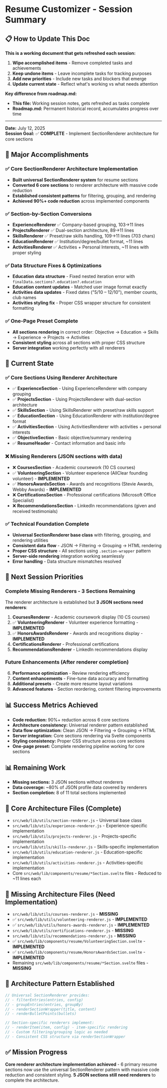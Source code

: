 # Resume Customizer - Session Summary

## 📋 How to Update This Doc

**This is a working document that gets refreshed each session:**
1. **Wipe accomplished items** - Remove completed tasks and achievements
2. **Keep undone items** - Leave incomplete tasks for tracking purposes
3. **Add new priorities** - Include new tasks and blockers that emerge
4. **Update current state** - Reflect what's working vs what needs attention

**Key difference from roadmap.md:**
- **This file:** Working session notes, gets refreshed as tasks complete
- **Roadmap.md:** Permanent historical record, accumulates progress over time

---

**Date:** July 12, 2025  
**Session Goal:** ✅ **COMPLETE** - Implement SectionRenderer architecture for core sections

## 🎯 Major Accomplishments

### ✅ Core SectionRenderer Architecture Implementation
- **Built universal SectionRenderer system** for resume sections
- **Converted 6 core sections** to renderer architecture with massive code reduction
- **Established consistent patterns** for filtering, grouping, and rendering
- **Achieved 90%+ code reduction** across implemented components

### ✅ Section-by-Section Conversions
- **ExperienceRenderer** ✅ Company-based grouping, 103→11 lines
- **ProjectsRenderer** ✅ Dual-section architecture, 89→11 lines  
- **SkillsRenderer** ✅ Preset/raw skills handling, 109→11 lines (703 chars)
- **EducationRenderer** ✅ Institution/degree/bullet format, ~11 lines
- **ActivitiesRenderer** ✅ Activities + Personal Interests, ~11 lines with proper styling

### ✅ Data Structure Fixes & Optimizations
- **Education data structure** - Fixed nested iteration error with `finalData.sections?.education?.education`
- **Education content updates** - Matched user image format exactly
- **Activities data updates** - Fixed dates ("5/10 – 12/10"), member counts, club names
- **Activities styling fix** - Proper CSS wrapper structure for consistent formatting

### ✅ One-Page Preset Complete
- **All sections rendering** in correct order: Objective → Education → Skills → Experience → Projects → Activities
- **Consistent styling** across all sections with proper CSS structure
- **Server integration** working perfectly with all renderers

## 🔧 Current State

### ✅ Core Sections Using Renderer Architecture
- ✅ **ExperienceSection** - Using ExperienceRenderer with company grouping
- ✅ **ProjectsSection** - Using ProjectsRenderer with dual-section architecture
- ✅ **SkillsSection** - Using SkillsRenderer with preset/raw skills support
- ✅ **EducationSection** - Using EducationRenderer with institution/degree format
- ✅ **ActivitiesSection** - Using ActivitiesRenderer with activities + personal interests
- ✅ **ObjectiveSection** - Basic objective/summary rendering
- ✅ **ResumeHeader** - Contact information and basic info

### ❌ Missing Renderers (JSON sections with data)
- ❌ **CoursesSection** - Academic coursework (10 CS courses)
- ✅ **VolunteeringSection** - Volunteer experience (AllClear founding volunteer) - **IMPLEMENTED**
- ✅ **HonorsAwardsSection** - Awards and recognitions (Stevie Awards, Webby Awards) - **IMPLEMENTED**
- ❌ **CertificationsSection** - Professional certifications (Microsoft Office Specialist)
- ❌ **RecommendationsSection** - LinkedIn recommendations (given and received testimonials)

### ✅ Technical Foundation Complete
- **Universal SectionRenderer base class** with filtering, grouping, and rendering utilities
- **Consistent data flow** - JSON → Filtering → Grouping → HTML rendering
- **Proper CSS structure** - All sections using `.section-wrapper` pattern
- **Server-side rendering** integration working seamlessly
- **Error handling** - Data structure mismatches resolved

## 🎯 Next Session Priorities

### Complete Missing Renderers - 3 Sections Remaining
The renderer architecture is established but **3 JSON sections need renderers**:

1. **CoursesRenderer** - Academic coursework display (10 CS courses)
2. ✅ **VolunteeringRenderer** - Volunteer experience formatting - **IMPLEMENTED**
3. ✅ **HonorsAwardsRenderer** - Awards and recognitions display - **IMPLEMENTED**
4. **CertificationsRenderer** - Professional certifications
5. **RecommendationsRenderer** - LinkedIn recommendations display

### Future Enhancements (After renderer completion)
6. **Performance optimization** - Review rendering efficiency
7. **Content enhancements** - Fine-tune data accuracy and formatting
8. **Additional presets** - Create more resume layout variations
9. **Advanced features** - Section reordering, content filtering improvements

## 📊 Success Metrics Achieved
- **Code reduction:** 90%+ reduction across 6 core sections
- **Architecture consistency:** Universal renderer pattern established
- **Data flow optimization:** Clean JSON → Filtering → Grouping → HTML
- **Server integration:** Core sections rendering via Svelte components
- **Styling consistency:** Proper CSS structure across core sections
- **One-page preset:** Complete rendering pipeline working for core sections

## 📊 Remaining Work
- **Missing sections:** 3 JSON sections without renderers
- **Data coverage:** ~80% of JSON profile data covered by renderers
- **Section completion:** 8 of 11 total sections implemented

## 🔑 Core Architecture Files (Complete)
- `src/web/lib/utils/section-renderer.js` - Universal base class
- `src/web/lib/utils/experience-renderer.js` - Experience-specific implementation
- `src/web/lib/utils/projects-renderer.js` - Projects-specific implementation
- `src/web/lib/utils/skills-renderer.js` - Skills-specific implementation
- `src/web/lib/utils/education-renderer.js` - Education-specific implementation
- `src/web/lib/utils/activities-renderer.js` - Activities-specific implementation
- Core `src/web/lib/components/resume/*Section.svelte` files - Reduced to ~11 lines each

## 🔑 Missing Architecture Files (Need Implementation)
- `src/web/lib/utils/courses-renderer.js` - **MISSING**
- ✅ `src/web/lib/utils/volunteering-renderer.js` - **IMPLEMENTED**
- ✅ `src/web/lib/utils/honors-awards-renderer.js` - **IMPLEMENTED**
- `src/web/lib/utils/certifications-renderer.js` - **MISSING**
- `src/web/lib/utils/recommendations-renderer.js` - **MISSING**
- ✅ `src/web/lib/components/resume/VolunteeringSection.svelte` - **IMPLEMENTED**
- ✅ `src/web/lib/components/resume/HonorsAwardsSection.svelte` - **IMPLEMENTED**
- Remaining `src/web/lib/components/resume/*Section.svelte` files - **MISSING**

## 🚀 Architecture Pattern Established
```javascript
// Universal SectionRenderer provides:
// - filterEntries(entries, config)
// - groupEntries(entries, groupBy)
// - renderSectionWrapper(title, content)
// - renderBulletPoints(bullets)

// Section-specific renderers implement:
// - renderItem(item, config) - item-specific rendering
// - Custom filtering/grouping logic as needed
// - Consistent CSS structure via renderSectionWrapper
```

## ✅ Mission Progress
**Core renderer architecture implementation achieved** - 6 primary resume sections now use the universal SectionRenderer pattern with massive code reduction and consistent styling. **5 JSON sections still need renderers** to complete the architecture. 